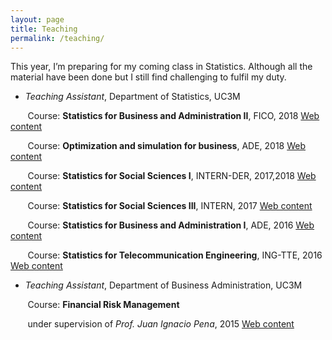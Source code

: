 ```yaml
---
layout: page
title: Teaching
permalink: /teaching/
---
```


This year, I’m preparing for my coming class in Statistics. Although all the material have been done but I still find challenging to fulfil my duty.

* *Teaching Assistant*, Department of Statistics, UC3M

&nbsp;&nbsp;&nbsp;&nbsp;&nbsp;&nbsp;  Course: **Statistics for Business and Administration II**, FICO, 2018 [Web content](https://aplicaciones.uc3m.es/cpa/generaFicha?est=201&asig=13749&idioma=2&anio=2018) 

&nbsp;&nbsp;&nbsp;&nbsp;&nbsp;&nbsp;  Course: **Optimization and simulation for business**, ADE, 2018 [Web content](https://aplicaciones.uc3m.es/cpa/generaFicha?est=204&asig=13184&idioma=2&anio=2017) 

&nbsp;&nbsp;&nbsp;&nbsp;&nbsp;&nbsp;  Course: **Statistics for Social Sciences I**, INTERN-DER, 2017,2018 [Web content](http://halweb.uc3m.es/esp/Personal/personas/mwiper/docencia/English/Socsci/apuntes2.html) 

&nbsp;&nbsp;&nbsp;&nbsp;&nbsp;&nbsp;  Course: **Statistics for Social Sciences III**, INTERN, 2017 [Web content](http://www3.uc3m.es/reina/Fichas/Idioma_2/320.16630.html) 

&nbsp;&nbsp;&nbsp;&nbsp;&nbsp;&nbsp;  Course: **Statistics for Business and Administration I**, ADE, 2016 [Web content](http://www.est.uc3m.es/esp/nueva_docencia/comp_col_get/lade/estadistica_I/doc_generica/doc_generica.html) 

&nbsp;&nbsp;&nbsp;&nbsp;&nbsp;&nbsp;  Course: **Statistics for Telecommunication Engineering**, ING-TTE, 2016 [Web content](http://www.est.uc3m.es/esp/nueva_docencia/leganes/ing_tec_teleco_todas/estadistica/ingles/principal.html) 
 
* *Teaching Assistant*, Department of Business Administration, UC3M

&nbsp;&nbsp;&nbsp;&nbsp;&nbsp;&nbsp; Course: **Financial Risk Management** 
 
&nbsp;&nbsp;&nbsp;&nbsp;&nbsp;&nbsp;  under supervision of *Prof. Juan Ignacio Pena*, 2015 [Web content](http://www3.uc3m.es/reina/Fichas/Idioma_2/201.13760.html) 

 
